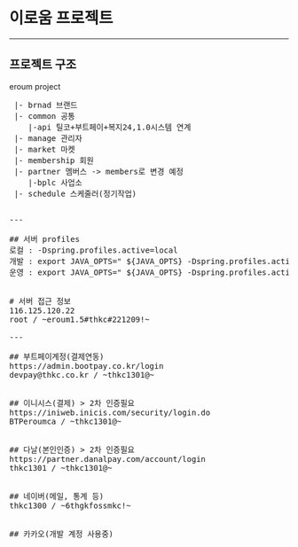 # 이로움 프로젝트
---
## 프로젝트 구조
eroum project
<pre>
 |- brnad 브랜드
 |- common 공통
    |-api 틸코+부트페이+복지24,1.0시스템 연계
 |- manage 관리자
 |- market 마켓
 |- membership 회원
 |- partner 멤버스 -> members로 변경 예정
    |-bplc 사업소
 |- schedule 스케줄러(정기작업)
<pre>

---

## 서버 profiles
로컬 : -Dspring.profiles.active=local
개발 : export JAVA_OPTS=" ${JAVA_OPTS} -Dspring.profiles.active=dev"
운영 : export JAVA_OPTS=" ${JAVA_OPTS} -Dspring.profiles.active=dev"


# 서버 접근 정보
116.125.120.22
root / ~eroum1.5#thkc#221209!~

---

## 부트페이계정(결제연동)
https://admin.bootpay.co.kr/login
devpay@thkc.co.kr / ~thkc1301@~


## 이니시스(결제) > 2차 인증필요
https://iniweb.inicis.com/security/login.do
BTPeroumca / ~thkc1301@~


## 다날(본인인증) > 2차 인증필요
https://partner.danalpay.com/account/login
thkc1301 / ~thkc1301@~


## 네이버(메일, 통계 등)
thkc1300 / ~6thgkfossmkc!~


## 카카오(개발 계정 사용중)
